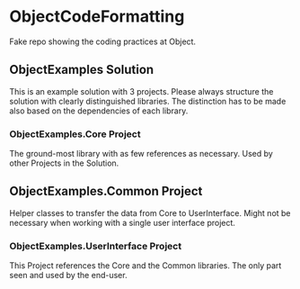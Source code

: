 # ObjectCodeFormatting
Fake repo showing the coding practices at Object.

## ObjectExamples Solution
This is an example solution with 3 projects.
Please always structure the solution with clearly distinguished libraries. The distinction has to be made also based on the dependencies of each library.

### ObjectExamples.Core Project

The ground-most library with as few references as necessary. Used by other Projects in the Solution.

## ObjectExamples.Common Project

Helper classes to transfer the data from Core to UserInterface. Might not be necessary when working with a single user interface project.

### ObjectExamples.UserInterface Project

This Project references the Core and the Common libraries. The only part seen and used by the end-user.

